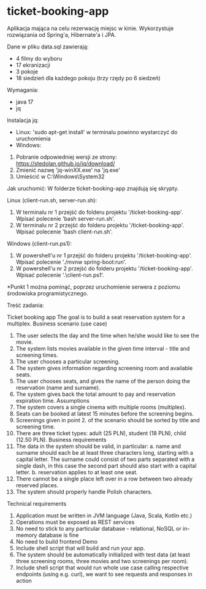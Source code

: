 # ticket-booking-app

Aplikacja mająca na celu rezerwację miejsc w kinie. Wykorzystuje rozwiązania od Spring'a, Hibernate'a i JPA.

Dane w pliku data.sql zawierają:
- 4 filmy do wyboru
- 17 ekranizacji
- 3 pokoje
- 18 siedzień dla każdego pokoju (trzy rzędy po 6 siedzeń)

Wymagania:
- java 17
- jq

Instalacja jq:
- Linux:
'sudo apt-get install' w terminalu powinno wystarczyć do uruchomienia
- Windows:
1. Pobranie odpowiedniej wersji ze strony: https://stedolan.github.io/jq/download/
2. Zmienić nazwę 'jq-winXX.exe' na 'jq.exe'
3. Umieścić w C:\Windows\System32

Jak uruchomić:
W folderze ticket-booking-app znajdują się skrypty.

Linux (client-run.sh, server-run.sh):
1. W terminalu nr 1 przejść do folderu projektu '/ticket-booking-app'. Wpisać polecenie 'bash server-run.sh'.
2. W terminalu nr 2 przejść do folderu projektu '/ticket-booking-app'. Wpisać polecenie 'bash client-run.sh'.

Windows (client-run.ps1):
1. W powershell'u nr 1 przejść do folderu projektu '/ticket-booking-app'. Wpisać polecenie './mvnw spring-boot:run'.
2. W powershell'u nr 2 przejść do folderu projektu '/ticket-booking-app'. Wpisać polecenie '.\client-run.ps1'.

*Punkt 1 można pominąć, poprzez uruchomienie serwera z poziomu środowiska programistycznego.

Treść zadania:

Ticket booking app
The goal is to build a seat reservation system for a multiplex.
Business scenario (use case)
1. The user selects the day and the time when he/she would like to see the movie.
2. The system lists movies available in the given time interval - title and screening
times.
3. The user chooses a particular screening.
4. The system gives information regarding screening room and available seats.
5. The user chooses seats, and gives the name of the person doing the reservation
(name and surname).
6. The system gives back the total amount to pay and reservation expiration time.
Assumptions
1. The system covers a single cinema with multiple rooms (multiplex).
2. Seats can be booked at latest 15 minutes before the screening begins.
3. Screenings given in point 2. of the scenario should be sorted by title and screening
time.
4. There are three ticket types: adult (25 PLN), student (18 PLN), child (12.50 PLN).
Business requirements
1. The data in the system should be valid, in particular:
a. name and surname should each be at least three characters long, starting
with a capital letter. The surname could consist of two parts separated with a
single dash, in this case the second part should also start with a capital letter.
b. reservation applies to at least one seat.
2. There cannot be a single place left over in a row between two already reserved
places.
3. The system should properly handle Polish characters.

Technical requirements
1. Application must be written in JVM language (Java, Scala, Kotlin etc.)
2. Operations must be exposed as REST services
3. No need to stick to any particular database - relational, NoSQL or in-memory
database is fine
4. No need to build frontend
Demo
1. Include shell script that will build and run your app.
2. The system should be automatically initialized with test data (at least three screening
rooms, three movies and two screenings per room).
3. Include shell script that would run whole use case calling respective endpoints (using
e.g. curl), we want to see requests and responses in action
